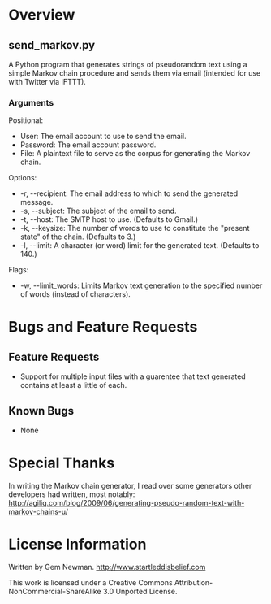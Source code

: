 Overview
========

send_markov.py
--------------

A Python program that generates strings of pseudorandom text using a simple Markov chain procedure and sends them via email (intended for use with Twitter via IFTTT).

### Arguments

Positional:
 * User: The email account to use to send the email.
 * Password: The email account password.
 * File: A plaintext file to serve as the corpus for generating the Markov chain.

Options:
 * -r, --recipient: The email address to which to send the generated message.
 * -s, --subject: The subject of the  email to send.
 * -t, --host: The SMTP host to use. (Defaults to Gmail.)
 * -k, --keysize: The number of words to use to constitute the "present state" of the chain. (Defaults to 3.)
 * -l, --limit: A character (or word) limit for the generated text. (Defaults to 140.)

Flags:
 * -w, --limit_words: Limits Markov text generation to the specified number of words (instead of characters).

Bugs and Feature Requests
=========================

Feature Requests
----------------

* Support for multiple input files with a guarentee that text generated contains at least a little of each.

Known Bugs
----------

* None

Special Thanks
==============

In writing the Markov chain generator, I read over some generators other developers had written, most notably:
http://agiliq.com/blog/2009/06/generating-pseudo-random-text-with-markov-chains-u/

License Information
===================

Written by Gem Newman.
http://www.startleddisbelief.com

This work is licensed under a Creative Commons Attribution-NonCommercial-ShareAlike 3.0 Unported License.
